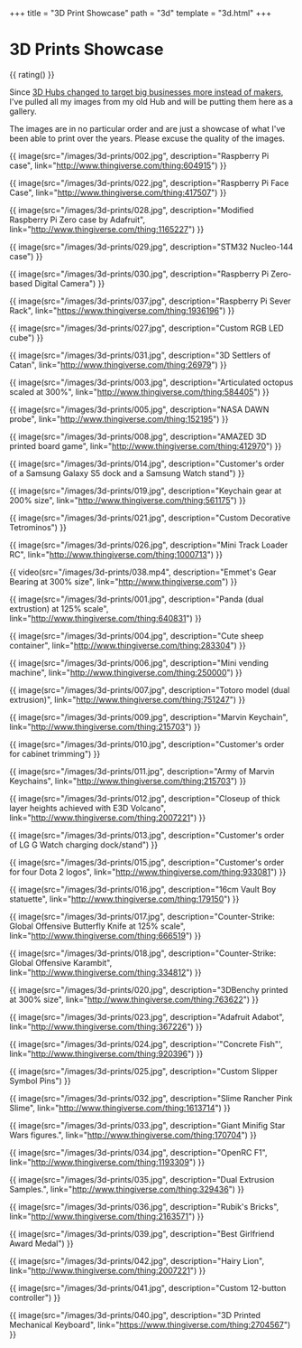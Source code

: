 +++
title = "3D Print Showcase"
path = "3d"
template = "3d.html"
+++

# 3D Prints Showcase

{{ rating() }}

Since [3D Hubs changed to target big businesses more instead of makers](https://www.3dhubs.com/blog/3d-hubs-announces-suite-of-new-features-and-switch-to-fulfilled-by-3d-hubs-2/), I've pulled all my images from my old Hub and will be putting them here as a gallery.

The images are in no particular order and are just a showcase of what I've been able to print over the years. Please excuse the quality of the images.

{{ image(src="/images/3d-prints/002.jpg", description="Raspberry Pi case", link="http://www.thingiverse.com/thing:604915") }}

{{ image(src="/images/3d-prints/022.jpg", description="Raspberry Pi Face Case", link="http://www.thingiverse.com/thing:417507") }}

{{ image(src="/images/3d-prints/028.jpg", description="Modified Raspberry Pi Zero case by Adafruit", link="http://www.thingiverse.com/thing:1165227") }}

{{ image(src="/images/3d-prints/029.jpg", description="STM32 Nucleo-144 case") }}

{{ image(src="/images/3d-prints/030.jpg", description="Raspberry Pi Zero-based Digital Camera") }}

{{ image(src="/images/3d-prints/037.jpg", description="Raspberry Pi Sever Rack", link="https://www.thingiverse.com/thing:1936196") }}

{{ image(src="/images/3d-prints/027.jpg", description="Custom RGB LED cube") }}

{{ image(src="/images/3d-prints/031.jpg", description="3D Settlers of Catan", link="http://www.thingiverse.com/thing:26979") }}

{{ image(src="/images/3d-prints/003.jpg", description="Articulated octopus scaled at 300%", link="http://www.thingiverse.com/thing:584405") }}

{{ image(src="/images/3d-prints/005.jpg", description="NASA DAWN probe", link="http://www.thingiverse.com/thing:152195") }}

{{ image(src="/images/3d-prints/008.jpg", description="AMAZED 3D printed board game", link="http://www.thingiverse.com/thing:412970") }}

{{ image(src="/images/3d-prints/014.jpg", description="Customer's order of a Samsung Galaxy S5 dock and a Samsung Watch stand") }}

{{ image(src="/images/3d-prints/019.jpg", description="Keychain gear at 200% size", link="http://www.thingiverse.com/thing:561175") }}

{{ image(src="/images/3d-prints/021.jpg", description="Custom Decorative Tetrominos") }}

{{ image(src="/images/3d-prints/026.jpg", description="Mini Track Loader RC", link="http://www.thingiverse.com/thing:1000713") }}

{{ video(src="/images/3d-prints/038.mp4", description="Emmet's Gear Bearing at 300% size", link="http://www.thingiverse.com") }}

{{ image(src="/images/3d-prints/001.jpg", description="Panda (dual extrustion) at 125% scale", link="http://www.thingiverse.com/thing:640831") }}  

{{ image(src="/images/3d-prints/004.jpg", description="Cute sheep container", link="http://www.thingiverse.com/thing:283304") }}

{{ image(src="/images/3d-prints/006.jpg", description="Mini vending machine", link="http://www.thingiverse.com/thing:250000") }}

{{ image(src="/images/3d-prints/007.jpg", description="Totoro model (dual extrusion)", link="http://www.thingiverse.com/thing:751247") }}

{{ image(src="/images/3d-prints/009.jpg", description="Marvin Keychain", link="http://www.thingiverse.com/thing:215703") }}

{{ image(src="/images/3d-prints/010.jpg", description="Customer's order for cabinet trimming") }}

{{ image(src="/images/3d-prints/011.jpg", description="Army of Marvin Keychains", link="http://www.thingiverse.com/thing:215703") }}

{{ image(src="/images/3d-prints/012.jpg", description="Closeup of thick layer heights achieved with E3D Volcano", link="http://www.thingiverse.com/thing:2007221") }}

{{ image(src="/images/3d-prints/013.jpg", description="Customer's order of LG G Watch charging dock/stand") }}

{{ image(src="/images/3d-prints/015.jpg", description="Customer's order for four Dota 2 logos", link="http://www.thingiverse.com/thing:933081") }}

{{ image(src="/images/3d-prints/016.jpg", description="16cm Vault Boy statuette", link="http://www.thingiverse.com/thing:179150") }}

{{ image(src="/images/3d-prints/017.jpg", description="Counter-Strike: Global Offensive Butterfly Knife at 125% scale", link="http://www.thingiverse.com/thing:666519") }}

{{ image(src="/images/3d-prints/018.jpg", description="Counter-Strike: Global Offensive Karambit", link="http://www.thingiverse.com/thing:334812") }}

{{ image(src="/images/3d-prints/020.jpg", description="3DBenchy printed at 300% size", link="http://www.thingiverse.com/thing:763622") }}

{{ image(src="/images/3d-prints/023.jpg", description="Adafruit Adabot", link="http://www.thingiverse.com/thing:367226") }}

{{ image(src="/images/3d-prints/024.jpg", description='"Concrete Fish"', link="http://www.thingiverse.com/thing:920396") }}

{{ image(src="/images/3d-prints/025.jpg", description="Custom Slipper Symbol Pins") }}

{{ image(src="/images/3d-prints/032.jpg", description="Slime Rancher Pink Slime", link="http://www.thingiverse.com/thing:1613714") }}

{{ image(src="/images/3d-prints/033.jpg", description="Giant Minifig Star Wars figures.", link="http://www.thingiverse.com/thing:170704") }}

{{ image(src="/images/3d-prints/034.jpg", description="OpenRC F1", link="http://www.thingiverse.com/thing:1193309") }}

{{ image(src="/images/3d-prints/035.jpg", description="Dual Extrusion Samples.", link="http://www.thingiverse.com/thing:329436") }}

{{ image(src="/images/3d-prints/036.jpg", description="Rubik's Bricks", link="http://www.thingiverse.com/thing:2163571") }}

{{ image(src="/images/3d-prints/039.jpg", description="Best Girlfriend Award Medal") }}

{{ image(src="/images/3d-prints/042.jpg", description="Hairy Lion", link="http://www.thingiverse.com/thing:2007221") }}

{{ image(src="/images/3d-prints/041.jpg", description="Custom 12-button controller") }}

{{ image(src="/images/3d-prints/040.jpg", description="3D Printed Mechanical Keyboard", link="https://www.thingiverse.com/thing:2704567") }}
